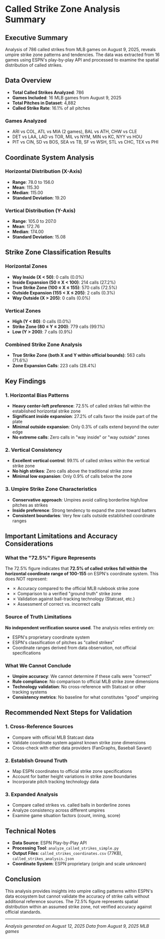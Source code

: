 # Called Strike Zone Analysis Summary

## Executive Summary
Analysis of 786 called strikes from MLB games on August 9, 2025, reveals umpire strike zone patterns and tendencies. The data was extracted from 16 games using ESPN's play-by-play API and processed to examine the spatial distribution of called strikes.

## Data Overview
- **Total Called Strikes Analyzed**: 786
- **Games Included**: 16 MLB games from August 9, 2025
- **Total Pitches in Dataset**: 4,882
- **Called Strike Rate**: 16.1% of all pitches

### Games Analyzed
- ARI vs COL, ATL vs MIA (2 games), BAL vs ATH, CHW vs CLE
- DET vs LAA, LAD vs TOR, MIL vs NYM, MIN vs KC, NYY vs HOU  
- PIT vs CIN, SD vs BOS, SEA vs TB, SF vs WSH, STL vs CHC, TEX vs PHI

## Coordinate System Analysis

### Horizontal Distribution (X-Axis)
- **Range**: 78.0 to 156.0
- **Mean**: 115.30
- **Median**: 115.00
- **Standard Deviation**: 19.20

### Vertical Distribution (Y-Axis)  
- **Range**: 105.0 to 207.0
- **Mean**: 172.76
- **Median**: 174.00
- **Standard Deviation**: 15.08

## Strike Zone Classification Results

### Horizontal Zones
- **Way Inside (X < 50)**: 0 calls (0.0%)
- **Inside Expansion (50 ≤ X < 100)**: 214 calls (27.2%)
- **True Strike Zone (100 ≤ X ≤ 155)**: 570 calls (72.5%)
- **Outside Expansion (155 < X ≤ 205)**: 2 calls (0.3%)
- **Way Outside (X > 205)**: 0 calls (0.0%)

### Vertical Zones
- **High (Y < 80)**: 0 calls (0.0%)
- **Strike Zone (80 ≤ Y ≤ 200)**: 779 calls (99.1%)
- **Low (Y > 200)**: 7 calls (0.9%)

### Combined Strike Zone Analysis
- **True Strike Zone (both X and Y within official bounds)**: 563 calls (71.6%)
- **Zone Expansion Calls**: 223 calls (28.4%)

## Key Findings

### 1. Horizontal Bias Patterns
- **Heavy center-left preference**: 72.5% of called strikes fall within the established horizontal strike zone
- **Significant inside expansion**: 27.2% of calls favor the inside part of the plate
- **Minimal outside expansion**: Only 0.3% of calls extend beyond the outer edge
- **No extreme calls**: Zero calls in "way inside" or "way outside" zones

### 2. Vertical Consistency
- **Excellent vertical control**: 99.1% of called strikes within the vertical strike zone
- **No high strikes**: Zero calls above the traditional strike zone
- **Minimal low expansion**: Only 0.9% of calls below the zone

### 3. Umpire Strike Zone Characteristics
- **Conservative approach**: Umpires avoid calling borderline high/low pitches as strikes
- **Inside preference**: Strong tendency to expand the zone toward batters
- **Consistent boundaries**: Very few calls outside established coordinate ranges

## Important Limitations and Accuracy Considerations

### What the "72.5%" Figure Represents
The 72.5% figure indicates that **72.5% of called strikes fall within the horizontal coordinate range of 100-155** on ESPN's coordinate system. This does NOT represent:

- ✗ Accuracy compared to the official MLB rulebook strike zone
- ✗ Comparison to a verified "ground truth" strike zone
- ✗ Validation against ball-tracking technology (Statcast, etc.)
- ✗ Assessment of correct vs. incorrect calls

### Source of Truth Limitations
**No independent verification source used**. The analysis relies entirely on:
- ESPN's proprietary coordinate system
- ESPN's classification of pitches as "called strikes"
- Coordinate ranges derived from data observation, not official specifications

### What We Cannot Conclude
- **Umpire accuracy**: We cannot determine if these calls were "correct"
- **Rule compliance**: No comparison to official MLB strike zone dimensions
- **Technology validation**: No cross-reference with Statcast or other tracking systems
- **Consistency metrics**: No baseline for what constitutes "good" umpiring

## Recommended Next Steps for Validation

### 1. Cross-Reference Sources
- Compare with official MLB Statcast data
- Validate coordinate system against known strike zone dimensions
- Cross-check with other data providers (FanGraphs, Baseball Savant)

### 2. Establish Ground Truth
- Map ESPN coordinates to official strike zone specifications
- Account for batter height variations in strike zone boundaries
- Incorporate pitch tracking technology data

### 3. Expanded Analysis
- Compare called strikes vs. called balls in borderline zones
- Analyze consistency across different umpires
- Examine game situation factors (count, inning, score)

## Technical Notes
- **Data Source**: ESPN Play-by-Play API
- **Processing Tool**: `analyze_called_strikes_simple.py`
- **Output Files**: `called_strikes_coordinates.csv` (77KB), `called_strikes_analysis.json`
- **Coordinate System**: ESPN proprietary (origin and scale unknown)

## Conclusion
This analysis provides insights into umpire calling patterns within ESPN's data ecosystem but cannot validate the accuracy of strike calls without additional reference sources. The 72.5% figure represents spatial distribution within an assumed strike zone, not verified accuracy against official standards.

---
*Analysis generated on August 12, 2025*
*Data from August 9, 2025 MLB games*
